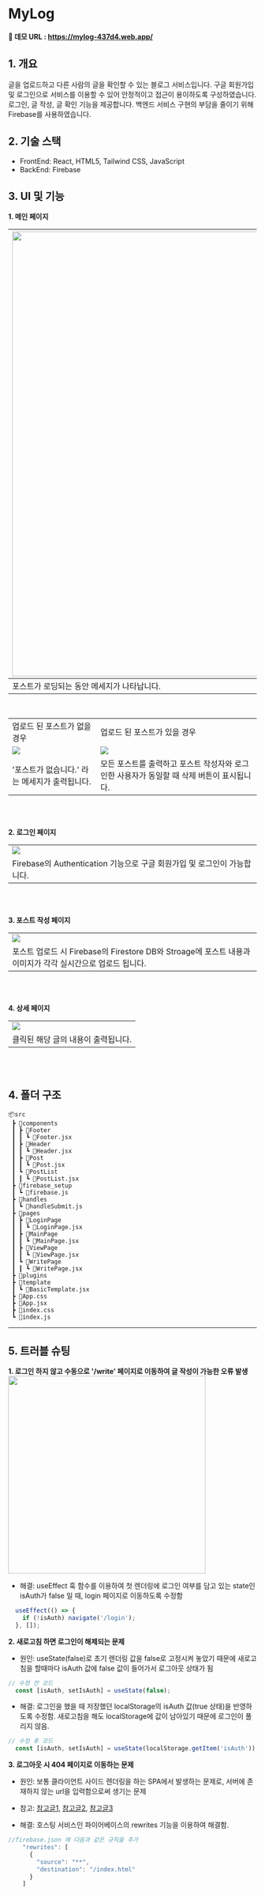 # MyLog

**🔗 데모 URL : https://mylog-437d4.web.app/**

## 1. 개요
글을 업로드하고 다른 사람의 글을 확인할 수 있는 블로그 서비스입니다. 구글 회원가입 및 로그인으로 서비스를 이용할 수 있어 안정적이고 접근이 용이하도록 구성하였습니다. 로그인, 글 작성, 글 확인 기능을 제공합니다. 백엔드  서비스 구현의 부담을 줄이기 위해 Firebase를 사용하였습니다.


## 2. 기술 스택
- FrontEnd: React, HTML5, Tailwind CSS, JavaScript
- BackEnd: Firebase

## 3. UI 및 기능
**1. 메인 페이지**

|<img src="https://user-images.githubusercontent.com/97442475/216751020-0d4cf34e-1b42-4bac-ba6f-4a020e5aa23d.gif" width="900">|
|---|
|포스트가 로딩되는 동안 메세지가 나타납니다.|

<br>
<table>
    <tbody>
        <tr>
         <td>업로드 된 포스트가 없을 경우</td>
         <td>업로드 된 포스트가 있을 경우</td>
        </tr>
        <tr>
            <td><img src="https://user-images.githubusercontent.com/97442475/215925913-8c6d58bc-fb5b-4f0b-8f0b-bfc657138149.png"></td>
            <td><img src="https://user-images.githubusercontent.com/97442475/215928165-1c5b4ebd-4c16-4f5e-a9e3-56b85f46b906.png"></td>
        </tr>
        <tr>
            <td>'포스트가 없습니다.' 라는 메세지가 출력됩니다.</td>
            <td>모든 포스트를 출력하고 포스트 작성자와 로그인한 사용자가 동일할 때 삭제 버튼이 표시됩니다.</td>
        </tr>
    </tbody>
</table>

<br>
<br>

**2. 로그인 페이지**
<table>
    <tbody>
        <tr>
            <td><img src="https://user-images.githubusercontent.com/97442475/215926116-3f178ded-ff0e-4ed7-97b7-de4e0b8bf6ca.gif"></td>
        </tr>
        <tr>
            <td>Firebase의 Authentication 기능으로 구글 회원가입 및 로그인이 가능합니다.</td>
        </tr>
    </tbody>
</table>

<br>
<br>

**3. 포스트 작성 페이지**
<table>
    <tbody>
        <tr>
            <td><img src="https://user-images.githubusercontent.com/97442475/215926127-b1f5c140-97a4-496c-ab5d-14c5330616ab.gif"></td>
        </tr>
        <tr>
            <td>포스트 업로드 시 Firebase의 Firestore DB와 Stroage에 포스트 내용과 이미지가 각각 실시간으로 업로드 됩니다.</td>
        </tr>
    </tbody>
</table>

<br>
<br>

**4. 상세 페이지**
<table>
    <tbody>
        <tr>
            <td><img src="https://user-images.githubusercontent.com/97442475/215926141-75af6e31-45de-4f62-8629-33b09767c31d.gif"></td>
        </tr>
        <tr>
            <td>클릭된 해당 글의 내용이 출력됩니다.</td>
        </tr>
    </tbody>
</table>

<br>
<br>

## 4. 폴더 구조
```
📦src
 ┣ 📂components
 ┃ ┣ 📂Footer
 ┃ ┃ ┗ 📜Footer.jsx
 ┃ ┣ 📂Header
 ┃ ┃ ┗ 📜Header.jsx
 ┃ ┣ 📂Post
 ┃ ┃ ┗ 📜Post.jsx
 ┃ ┗ 📂PostList
 ┃ ┃ ┗ 📜PostList.jsx
 ┣ 📂firebase_setup
 ┃ ┗ 📜firebase.js
 ┣ 📂handles
 ┃ ┗ 📜handleSubmit.js
 ┣ 📂pages
 ┃ ┣ 📂LoginPage
 ┃ ┃ ┗ 📜LoginPage.jsx
 ┃ ┣ 📂MainPage
 ┃ ┃ ┗ 📜MainPage.jsx
 ┃ ┣ 📂ViewPage
 ┃ ┃ ┗ 📜ViewPage.jsx
 ┃ ┗ 📂WritePage
 ┃ ┃ ┗ 📜WritePage.jsx
 ┣ 📂plugins
 ┣ 📂template
 ┃ ┗ 📜BasicTemplate.jsx
 ┣ 📜App.css
 ┣ 📜App.jsx
 ┣ 📜index.css
 ┗ 📜index.js
 ```
 
 ----
 ## 5. 트러블 슈팅

 **1. 로그인 하지 않고 수동으로 '/write' 페이지로 이동하여 글 작성이 가능한 오류 발생**
 <br>
 <img src="https://user-images.githubusercontent.com/97442475/216513983-ca4912c9-3227-4123-8e4f-4b421d242a50.png" width="400">
   <br>
  * 해결: useEffect 훅 함수를 이용하여 첫 렌더링에 로그인 여부를 담고 있는 state인 isAuth가 false 일 때, login 페이지로 이동하도록 수정함
```js
  useEffect(() => {
    if (!isAuth) navigate('/login');
  }, []);
```

 **2. 새로고침 하면 로그인이 해제되는 문제**
 * 원인: useState(false)로 초기 렌더링 값을 false로 고정시켜 놓았기 때문에 새로고침을 할때마다 isAuth 값에 false 값이 들어가서 로그아웃 상태가 됨
```js
// 수정 전 코드
  const [isAuth, setIsAuth] = useState(false);
```

 * 해결: 로그인을 했을 때 저장했던 localStorage의 isAuth 값(true 상태)을 반영하도록 수정함. 새로고침을 해도 localStorage에 값이 남아있기 때문에 로그인이 풀리지 않음.
```js
// 수정 후 코드
  const [isAuth, setIsAuth] = useState(localStorage.getItem('isAuth'));
```

 **3. 로그아웃 시 404 페이지로 이동하는 문제**
 * 원인: 보통 클라이언트 사이드 렌더링을 하는 SPA에서 발생하는 문제로, 서버에 존재하지 않는 url을 입력함으로써 생기는 문제
 * 참고: [참고글1](https://stackoverflow.com/questions/34415725/when-i-refresh-my-website-i-get-a-404-this-is-with-angular2-and-firebase), [참고글2](https://bejda.medium.com/fixing-the-angular-404-on-refresh-issue-in-firebase-f462124afe40), [참고글3](https://viblo.asia/p/spa-get-404-error-when-refreshing-the-page-or-access-directly-and-seo-3RlL5YkzLbB)

 * 해결: 호스팅 서비스인 파이어베이스의 rewrites 기능을 이용하여 해결함. 
```js
//firebase.json 에 다음과 같은 규칙을 추가
    "rewrites": [
      {
        "source": "**",
        "destination": "/index.html"
      }
    ]
```
 
